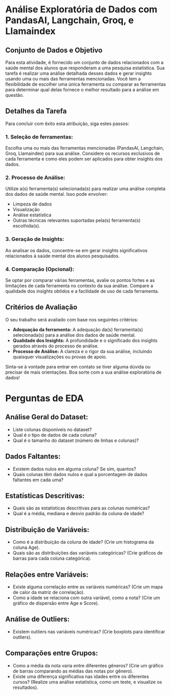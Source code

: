 # Análise Exploratória de Dados com PandasAI, Langchain, Groq, e Llamaindex

## Conjunto de Dados e Objetivo

Para esta atividade, é fornecido um conjunto de dados relacionados com a saúde mental dos alunos que responderam a uma pesquisa estatística. Sua tarefa é realizar uma análise detalhada desses dados e gerar insights usando uma ou mais das ferramentas mencionadas. Você tem a flexibilidade de escolher uma única ferramenta ou comparar as ferramentas para determinar qual delas fornece o melhor resultado para a análise em questão.

## Detalhes da Tarefa

Para concluir com êxito esta atribuição, siga estes passos:

### 1. Seleção de ferramentas:

Escolha uma ou mais das ferramentas mencionadas (PandasAI, Langchain, Groq, Llamaindex) para sua análise. Considere os recursos exclusivos de cada ferramenta e como eles podem ser aplicados para obter insights dos dados.

### 2. Processo de Análise:

Utilize a(s) ferramenta(s) selecionada(s) para realizar uma análise completa dos dados de saúde mental. Isso pode envolver:

- Limpeza de dados
- Visualização
- Análise estatística
- Outras técnicas relevantes suportadas pela(s) ferramenta(s) escolhida(s).

### 3. Geração de Insights:

Ao analisar os dados, concentre-se em gerar insights significativos relacionados à saúde mental dos alunos pesquisados.

### 4. Comparação (Opcional):

Se optar por comparar várias ferramentas, avalie os pontos fortes e as limitações de cada ferramenta no contexto da sua análise. Compare a qualidade dos insights obtidos e a facilidade de uso de cada ferramenta.

## Critérios de Avaliação

O seu trabalho será avaliado com base nos seguintes critérios:

- **Adequação da ferramenta:** A adequação da(s) ferramenta(s) selecionada(s) para a análise dos dados de saúde mental.
- **Qualidade dos Insights:** A profundidade e o significado dos insights gerados através do processo de análise.
- **Processo de Análise:** A clareza e o rigor da sua análise, incluindo quaisquer visualizações ou provas de apoio.

Sinta-se à vontade para entrar em contato se tiver alguma dúvida ou precisar de mais orientações. Boa sorte com a sua análise exploratória de dados!

# Perguntas de EDA

## Análise Geral do Dataset:

- Liste colunas disponíveis no dataset?
- Qual é o tipo de dados de cada coluna?
- Qual é o tamanho do dataset (número de linhas e colunas)?

## Dados Faltantes:

- Existem dados nulos em alguma coluna? Se sim, quantos?
- Quais colunas têm dados nulos e qual a porcentagem de dados faltantes em cada uma?

## Estatísticas Descritivas:

- Quais são as estatísticas descritivas para as colunas numéricas?
- Qual é a média, mediana e desvio padrão da coluna de idade?

## Distribuição de Variáveis:

- Como é a distribuição da coluna de idade? (Crie um histograma da coluna Age).
- Quais são as distribuições das variáveis categóricas? (Crie gráficos de barras para cada coluna categórica).

## Relações entre Variáveis:

- Existe alguma correlação entre as variáveis numéricas? (Crie um mapa de calor da matriz de correlação).
- Como a idade se relaciona com outra variável, como a nota? (Crie um gráfico de dispersão entre Age e Score).

## Análise de Outliers:

- Existem outliers nas variáveis numéricas? (Crie boxplots para identificar outliers).

## Comparações entre Grupos:

- Como a média da nota varia entre diferentes gêneros? (Crie um gráfico de barras comparando as médias das notas por gênero).
- Existe uma diferença significativa nas idades entre os diferentes cursos? (Realize uma análise estatística, como um teste, e visualize os resultados).
